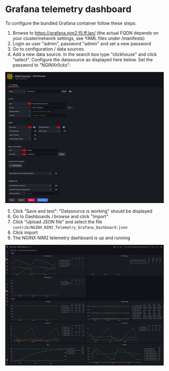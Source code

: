 # Grafana telemetry dashboard

To configure the bundled Grafana container follow these steps:

1. Browse to https://grafana.nim2.f5.ff.lan/ (the actual FQDN depends on your cluster/network settings, see YAML files under /manifests)
2. Login as user "admin", password "admin" and set a new password
3. Go to configuration / data sources
4. Add a new data source. In the search box type "clickhouse" and click "select". Configure the datasource as displayed here below. Set the password to "NGINXr0cks":

<img src="/contrib/grafana/clickhouse-datasource.png"/>

5. Click "Save and test": "Datasource is working" should be displayed
6. Go to Dashboards / browse and click "Import"
7. Click "Upload JSON file" and select the file `contrib/NGINX_NIM2_Telemetry_Grafana_Dashboard.json`
8. Click import
9. The NGINX NIM2 telemetry dashboard is up and running

<img src="/contrib/grafana/grafana-dashboard.png"/>
